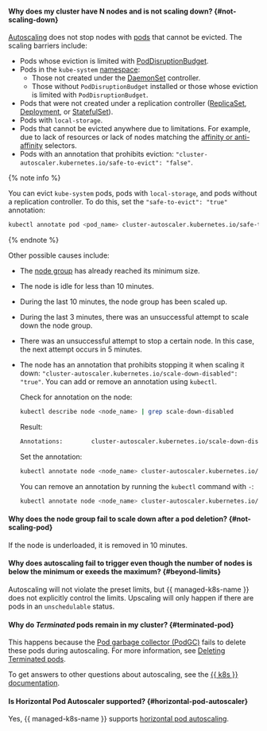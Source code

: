 #### Why does my cluster have N nodes and is not scaling down? {#not-scaling-down}

[Autoscaling](../../managed-kubernetes/concepts/autoscale.md) does not stop nodes with [pods](../../managed-kubernetes/concepts/index.md#pod) that cannot be evicted. The scaling barriers include:
* Pods whose eviction is limited with [PodDisruptionBudget](../../managed-kubernetes/concepts/node-group/node-drain.md).
* Pods in the `kube-system` [namespace](../../managed-kubernetes/concepts/index.md#namespace):
  * Those not created under the [DaemonSet](https://kubernetes.io/docs/concepts/workloads/controllers/daemonset/) controller.
  * Those without `PodDisruptionBudget` installed or those whose eviction is limited with `PodDisruptionBudget`.
* Pods that were not created under a replication controller ([ReplicaSet](https://kubernetes.io/docs/concepts/workloads/controllers/replicaset/), [Deployment](https://kubernetes.io/docs/concepts/workloads/controllers/deployment/), or [StatefulSet](https://kubernetes.io/docs/concepts/workloads/controllers/statefulset/)).
* Pods with `local-storage`.
* Pods that cannot be evicted anywhere due to limitations. For example, due to lack of resources or lack of nodes matching the [affinity or anti-affinity](https://kubernetes.io/docs/concepts/scheduling-eviction/assign-pod-node/#affinity-and-anti-affinity) selectors.
* Pods with an annotation that prohibits eviction: `"cluster-autoscaler.kubernetes.io/safe-to-evict": "false"`.

{% note info %}

You can evict `kube-system` pods, pods with `local-storage`, and pods without a replication controller. To do this, set the `"safe-to-evict": "true"` annotation:

```bash
kubectl annotate pod <pod_name> cluster-autoscaler.kubernetes.io/safe-to-evict=true
```

{% endnote %}

Other possible causes include:
* The [node group](../../managed-kubernetes/concepts/index.md#node-group) has already reached its minimum size.
* The node is idle for less than 10 minutes.
* During the last 10 minutes, the node group has been scaled up.
* During the last 3 minutes, there was an unsuccessful attempt to scale down the node group.
* There was an unsuccessful attempt to stop a certain node. In this case, the next attempt occurs in 5 minutes.
* The node has an annotation that prohibits stopping it when scaling it down: `"cluster-autoscaler.kubernetes.io/scale-down-disabled": "true"`. You can add or remove an annotation using `kubectl`.

  Check for annotation on the node:

  ```bash
  kubectl describe node <node_name> | grep scale-down-disabled
  ```

  Result:

  ```bash
  Annotations:        cluster-autoscaler.kubernetes.io/scale-down-disabled: true
  ```

  Set the annotation:

  ```bash
  kubectl annotate node <node_name> cluster-autoscaler.kubernetes.io/scale-down-disabled=true
  ```

  You can remove an annotation by running the `kubectl` command with `-`:

  ```bash
  kubectl annotate node <node_name> cluster-autoscaler.kubernetes.io/scale-down-disabled-
  ```

#### Why does the node group fail to scale down after a pod deletion? {#not-scaling-pod}

If the node is underloaded, it is removed in 10 minutes.

#### Why does autoscaling fail to trigger even though the number of nodes is below the minimum or exeeds the maximum? {#beyond-limits}

Autoscaling will not violate the preset limits, but {{ managed-k8s-name }} does not explicitly control the limits. Upscaling will only happen if there are pods in an `unschedulable` status.

#### Why do _Terminated_ pods remain in my cluster? {#terminated-pod}

This happens because the [Pod garbage collector (PodGC)](https://kubernetes.io/docs/concepts/workloads/pods/pod-lifecycle/#pod-garbage-collection) fails to delete these pods during autoscaling. For more information, see [Deleting Terminated pods](../../managed-kubernetes/operations/autoscale.md#delete-terminated).

To get answers to other questions about autoscaling, see the [{{ k8s }} documentation](https://github.com/kubernetes/autoscaler/blob/master/cluster-autoscaler/FAQ.md#table-of-contents).

#### Is Horizontal Pod Autoscaler supported? {#horizontal-pod-autoscaler}

Yes, {{ managed-k8s-name }} supports [horizontal pod autoscaling](../../managed-kubernetes/concepts/autoscale.md#hpa).

